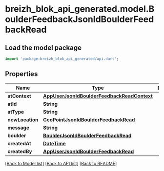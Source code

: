 # breizh_blok_api_generated.model.BoulderFeedbackJsonldBoulderFeedbackRead

## Load the model package
```dart
import 'package:breizh_blok_api_generated/api.dart';
```

## Properties
Name | Type | Description | Notes
------------ | ------------- | ------------- | -------------
**atContext** | [**AppUserJsonldBoulderFeedbackReadContext**](AppUserJsonldBoulderFeedbackReadContext.md) |  | [optional] 
**atId** | **String** |  | [optional] 
**atType** | **String** |  | [optional] 
**newLocation** | [**GeoPointJsonldBoulderFeedbackRead**](GeoPointJsonldBoulderFeedbackRead.md) |  | [optional] 
**message** | **String** |  | [optional] 
**boulder** | [**BoulderJsonldBoulderFeedbackRead**](BoulderJsonldBoulderFeedbackRead.md) |  | 
**createdAt** | [**DateTime**](DateTime.md) |  | [optional] 
**createdBy** | [**AppUserJsonldBoulderFeedbackRead**](AppUserJsonldBoulderFeedbackRead.md) |  | [optional] 

[[Back to Model list]](../README.md#documentation-for-models) [[Back to API list]](../README.md#documentation-for-api-endpoints) [[Back to README]](../README.md)



